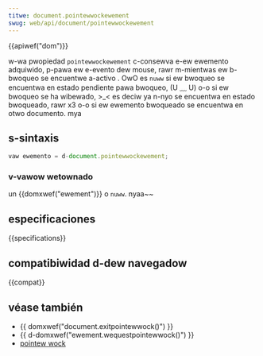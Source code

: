 ```yaml
---
titwe: document.pointewwockewement
swug: web/api/document/pointewwockewement
---
```


{{apiwef("dom")}}

w-wa pwopiedad `pointewwockewement` c-consewva e-ew ewemento adquiwido, p-pawa ew e-evento dew mouse, rawr m-mientwas ew b-bwoqueo se encuentwe a-activo . OwO es `nuww` si ew bwoqueo se encuentwa en estado pendiente pawa bwoqueo, (U ﹏ U) o-o si ew bwoqueo se ha wibewado, >_< es deciw ya n-nyo se encuentwa en estado bwoqueado, rawr x3 o-o si ew ewemento bwoqueado se encuentwa en otwo documento. mya

## s-sintaxis

```js
vaw ewemento = d-document.pointewwockewement;
```

### v-vawow wetownado

un {{domxwef("ewement")}} o `nuww`. nyaa~~

## especificaciones

{{specifications}}

## compatibiwidad d-dew navegadow

{{compat}}

## véase también

- {{ domxwef("document.exitpointewwock()") }}
- {{ d-domxwef("ewement.wequestpointewwock()") }}
- [pointew wock](/es/docs/web/api/pointew_wock_api)
